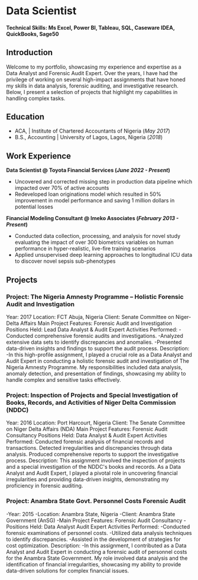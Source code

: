 # Data Scientist

#### Technical Skills: Ms Excel, Power BI, Tableau, SQL, Caseware IDEA, QuickBooks, Sage50

## Introduction
Welcome to my portfolio, showcasing my experience and expertise as a Data Analyst and Forensic Audit Expert. Over the years, I have had the privilege of working on several high-impact assignments that have honed my skills in data analysis, forensic auditing, and investigative research. Below, I present a selection of projects that highlight my capabilities in handling complex tasks.

## Education
- ACA, | Institute of Chartered Accountants of Nigeria (_May 2017_)								       		
- B.S., Accounting | University of Lagos, Lagos, Nigeria (_2018_)

## Work Experience
**Data Scientist @ Toyota Financial Services (_June 2022 - Present_)**
- Uncovered and corrected missing step in production data pipeline which impacted over 70% of active accounts
- Redeveloped loan originations model which resulted in 50% improvement in model performance and saving 1 million dollars in potential losses

**Financial Modeling Consultant @ Imeko Associates (_February 2013 - Present_)**
- Conducted data collection, processing, and analysis for novel study evaluating the impact of over 300 biometrics variables on human performance in hyper-realistic, live-fire training scenarios
- Applied unsupervised deep learning approaches to longitudinal ICU data to discover novel sepsis sub-phenotypes

## Projects
### Project: The Nigeria Amnesty Programme – Holistic Forensic Audit and Investigation
Year: 2017
Location: FCT Abuja, Nigeria
Client: Senate Committee on Niger-Delta Affairs
Main Project Features: Forensic Audit and Investigation
Positions Held: Lead Data Analyst & Audit Expert
Activities Performed:
-Conducted comprehensive forensic audits and investigations.
-Analyzed extensive data sets to identify discrepancies and anomalies.
-Presented data-driven insights and findings to support the audit process.
Description:
-In this high-profile assignment, I played a crucial role as a Data Analyst and Audit Expert in conducting a holistic forensic audit and investigation of The Nigeria Amnesty Programme. My responsibilities included data analysis, anomaly detection, and presentation of findings, showcasing my ability to handle complex and sensitive tasks effectively.

### Project: Inspection of Projects and Special Investigation of Books, Records, and Activities of Niger Delta Commission (NDDC)
Year: 2016
Location: Port Harcourt, Nigeria
Client: The Senate Committee on Niger Delta Affairs (NDA)
Main Project Features: Forensic Audit Consultancy
Positions Held: Data Analyst & Audit Expert
Activities Performed:
Conducted forensic analysis of financial records and transactions.
Detected irregularities and discrepancies through data analysis.
Produced comprehensive reports to support the investigative process.
Description:
This assignment involved the inspection of projects and a special investigation of the NDDC's books and records. As a Data Analyst and Audit Expert, I played a pivotal role in uncovering financial irregularities and providing data-driven insights, demonstrating my proficiency in forensic auditing.

### Project: Anambra State Govt. Personnel Costs Forensic Audit
-Year: 2015
-Location: Anambra State, Nigeria
-Client: Anambra State Government (AnSG)
-Main Project Features: Forensic Audit Consultancy
-Positions Held: Data Analyst Audit Expert
Activities Performed:
-Conducted forensic examinations of personnel costs.
-Utilized data analysis techniques to identify discrepancies.
-Assisted in the development of strategies for cost optimization.
Description:
-In this assignment, I contributed as a Data Analyst and Audit Expert in conducting a forensic audit of personnel costs for the Anambra State Government. My role involved data analysis and the identification of financial irregularities, showcasing my ability to provide data-driven solutions for complex financial issues.
